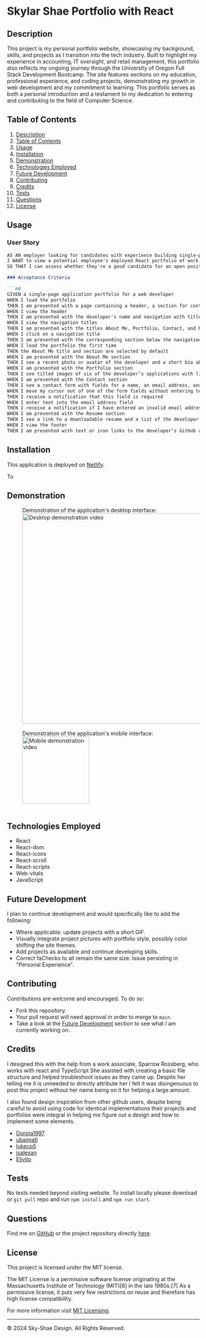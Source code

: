 # Skylar Shae Portfolio with React

## Description

This project is my personal portfolio website, showcasing my background, skills, and projects as I transition into the tech industry. Built to highlight my experience in accounting, IT oversight, and retail management, this portfolio also reflects my ongoing journey through the University of Oregon Full Stack Development Bootcamp. The site features sections on my education, professional experience, and coding projects, demonstrating my growth in web development and my commitment to learning. This portfolio serves as both a personal introduction and a testament to my dedication to entering and contributing to the field of Computer Science.

## Table of Contents
1. [Description](#description)
2. [Table of Contents](#table-of-contents)
3. [Usage](#usage)
4. [Installation](#installation)
5. [Demonstration](#demonstration)
6. [Technologies Employed](#technologies-employed)
7. [Future Development](#future-development)
8. [Contributing](#contributing)
9. [Credits](#credits)
10. [Tests](#tests)
11. [Questions](#questions)
12. [License](#license)

## Usage
### User Story

```md
AS AN employer looking for candidates with experience building single-page applications
I WANT to view a potential employee's deployed React portfolio of work samples
SO THAT I can assess whether they're a good candidate for an open position```

### Acceptance Criteria 

```md
GIVEN a single-page application portfolio for a web developer
WHEN I load the portfolio
THEN I am presented with a page containing a header, a section for content, and a footer
WHEN I view the header
THEN I am presented with the developer's name and navigation with titles corresponding to different sections of the portfolio
WHEN I view the navigation titles
THEN I am presented with the titles About Me, Portfolio, Contact, and Resume, and the title corresponding to the current section is highlighted
WHEN I click on a navigation title
THEN I am presented with the corresponding section below the navigation without the page reloading and that title is highlighted
WHEN I load the portfolio the first time
THEN the About Me title and section are selected by default
WHEN I am presented with the About Me section
THEN I see a recent photo or avatar of the developer and a short bio about them
WHEN I am presented with the Portfolio section
THEN I see titled images of six of the developer’s applications with links to both the deployed applications and the corresponding GitHub repository
WHEN I am presented with the Contact section
THEN I see a contact form with fields for a name, an email address, and a message
WHEN I move my cursor out of one of the form fields without entering text
THEN I receive a notification that this field is required
WHEN I enter text into the email address field
THEN I receive a notification if I have entered an invalid email address
WHEN I am presented with the Resume section
THEN I see a link to a downloadable resume and a list of the developer’s proficiencies
WHEN I view the footer
THEN I am presented with text or icon links to the developer’s GitHub and LinkedIn profiles, and their profile on a third platform (Stack Overflow, Twitter) 
```

## Installation
This application is deployed on [Netlify](https://skylark-shae-portfolio.netlify.app/).

To 

## Demonstration
<div style="margin-left: 40px;">
  Demonstration of the application's desktop interface:<br/>
  <img src="./src/assets/README-Desktop.gif" alt="Desktop demonstration video" width="550"/>
</div>
<br/>

<div style="margin-left: 40px;">
  Demonstration of the application's mobile interface:<br/>
  <img src="./src/assets/README-Mobile.gif" alt="Mobile demonstration video" width="175"/>
</div>
<br/>

## Technologies Employed
* React
* React-dom
* React-icons
* React-scroll
* React-scripts
* Web-vitals
* JavaScript

## Future Development
I plan to continue development and would specifically like to add the following:
- Where applicable: update projects with a short GIF.
- Visually integrate project pictures with portfolio style, possibly color shifting the site themes.
- Add projects as available and continue developing skills.
- Correct faChecks to all remain the same size. Issue persisting in "Personal Experience".

## Contributing
Contributions are welcome and encouraged. To do so:
- Fork this repository. 
- Your pull request will need approval in order to merge to ```main```.
- Take a look at the [Future Development](#future-development) section to see what I am currently working on.

## Credits
I designed this with the help from a work associate, Sparrow Rossberg, who works with react and TypeScript She assisted with creating a basic file structure and helped troubleshoot issues as they came up. Despite her telling me it is unneeded to directly attribute her I felt it was disingenuous to post this project without her name being on it for helping a large amount.

I also found design inspiration from other github users, despite being careful to avoid using code for identical implementations their projects and portfolios were integral in helping me figure out a design and how to implement some elements.
- [Dorota1997](https://github.com/Dorota1997/react-frontend-dev-portfolio)
- [ubaimatl](https://github.com/ubaimutl/react-portfolio)
- [lukecp5](https://github.com/lukecp5/react-portfolio?ref=reactjsexample.com)
- [jsalexan](https://github.com/jsalexan/react-portfolio)
- [Elivito](elvito.netlify.app)

## Tests
No tests needed beyond visiting website. To install locally please download or ``git pull`` repo and run ``npm install`` and ``npm run start``.

## Questions
Find me on [GitHub](https://github.com/skylark-shae) or the project repository directly [here](https://github.com/skylark-shae/react-portfolio-main).

## License

This project is licensed under the MIT license.

The MIT License is a permissive software license originating at the Massachusetts Institute of Technology (MIT)[6] in the late 1980s.[7] As a permissive license, it puts very few restrictions on reuse and therefore has high license compatibility.

For more information visit [MIT Licensing](https://choosealicense.com/licenses/mit/).

- - -
© 2024 Sky-Shae Design. All Rights Reserved.
